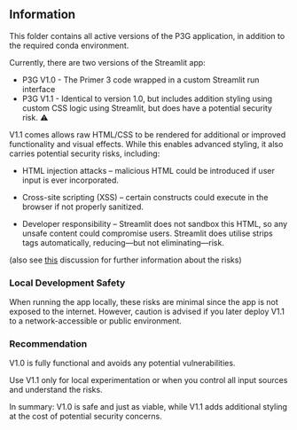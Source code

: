 ## Information

This folder contains all active versions of the P3G application, in addition to the required conda environment. 

Currently, there are two versions of the Streamlit app:

- P3G V1.0 - The Primer 3 code wrapped in a custom Streamlit run interface
- P3G V1.1 - Identical to version 1.0, but includes addition styling using custom CSS logic using Streamlit, but does have a potential security risk. ⚠️ 

V1.1 comes allows raw HTML/CSS to be rendered for additional or improved functionality and visual effects. While this enables advanced styling, it also carries potential security risks, including:

- HTML injection attacks – malicious HTML could be introduced if user input is ever incorporated.

- Cross-site scripting (XSS) – certain constructs could execute in the browser if not properly sanitized.

- Developer responsibility – Streamlit does not sandbox this HTML, so any unsafe content could compromise users. Streamlit does utilise strips tags automatically, reducing—but not eliminating—risk.


(also see [this](https://discuss.streamlit.io/t/why-is-using-html-unsafe/4863) discussion for further information about the risks)


### Local Development Safety

When running the app locally, these risks are minimal since the app is not exposed to the internet. However, caution is advised if you later deploy V1.1 to a network-accessible or public environment.

### Recommendation

V1.0 is fully functional and avoids any potential vulnerabilities.

Use V1.1 only for local experimentation or when you control all input sources and understand the risks.

In summary: V1.0 is safe and just as viable, while V1.1 adds additional styling at the cost of potential security concerns.